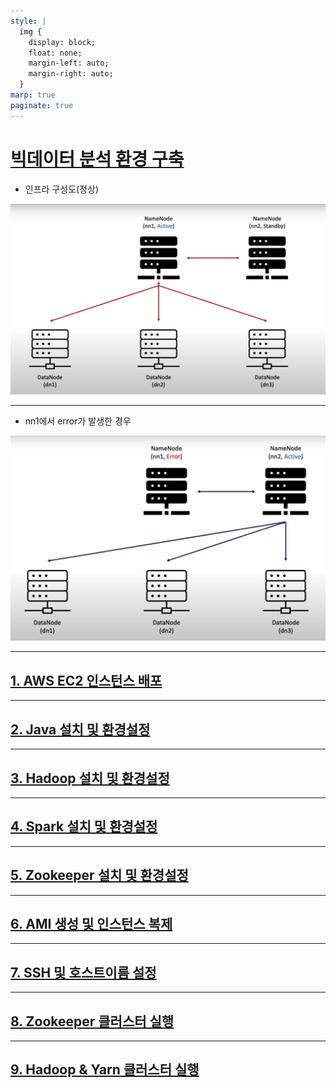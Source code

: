 ```yaml
---
style: |
  img {
    display: block;
    float: none;
    margin-left: auto;
    margin-right: auto;
  }
marp: true
paginate: true
---
```

# [빅데이터 분석 환경 구축](https://www.youtube.com/watch?v=BdNYMu0bUDA&list=PLJlUnZ1kDbt7X2C4ntIYHmphNDIc5wN8J)
- 인프라 구성도(정상)

![w:800](image.png)

---
- nn1에서 error가 발생한 경우 

![w:800](image-1.png)

---
## [1. AWS EC2 인스턴스 배포](./1.%20AWS%20EC2%20인스턴스%20배포.md)

---
## [2. Java 설치 및 환경설정](./2.%20Java%20설치%20및%20환경설정.md)

---
## [3. Hadoop 설치 및 환경설정](./3.%20Hadoop%20설치%20및%20환경설정.md)

---
## [4. Spark 설치 및 환경설정](./4.%20Spark%20설치%20및%20환경설정.md)

---
## [5. Zookeeper 설치 및 환경설정](./5.%20Zookeeper%20설치%20및%20환경설정.md)

---
## [6. AMI 생성 및 인스턴스 복제](./6.%20AMI%20생성%20및%20인스턴스%20복제.md)

---
## [7. SSH 및 호스트이름 설정](./7.%20SSH%20및%20호스트이름%20설정.md)

---
## [8. Zookeeper 클러스터 실행](./8.%20Zookeeper%20클러스터%20실행.md)

---
## [9. Hadoop & Yarn 클러스터 실행](./9.%20Hadoop%20&%20Yarn%20클러스터%20실행.md)





